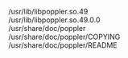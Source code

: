 /usr/lib/libpoppler.so.49  
/usr/lib/libpoppler.so.49.0.0  
/usr/share/doc/poppler  
/usr/share/doc/poppler/COPYING  
/usr/share/doc/poppler/README  
